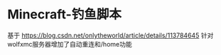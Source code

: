 # Minecraft-钓鱼脚本
 
 基于 https://blog.csdn.net/onlytheworld/article/details/113784645
 针对wolfxmc服务器增加了自动重连和/home功能
